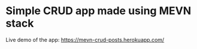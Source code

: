 # Simple CRUD app made using MEVN stack
Live demo of the app:
https://mevn-crud-posts.herokuapp.com/
